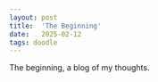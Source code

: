 ```yaml
---
layout: post
title:  'The Beginning'
date:   2025-02-12
tags: doodle
---
```

The beginning, a blog of my thoughts.
